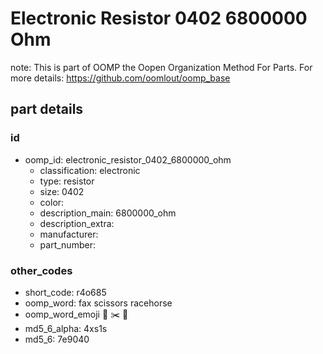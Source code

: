 # Electronic Resistor 0402 6800000 Ohm  

note: This is part of OOMP the Oopen Organization Method For Parts. For more details: https://github.com/oomlout/oomp_base

##  part details





### id
* oomp_id: electronic_resistor_0402_6800000_ohm
  * classification: electronic
  * type: resistor
  * size: 0402
  * color: 
  * description_main: 6800000_ohm
  * description_extra: 
  * manufacturer: 
  * part_number: 

### other_codes
* short_code: r4o685
* oomp_word: fax scissors racehorse
* oomp_word_emoji :fax: :scissors: :racehorse:
* md5_6_alpha: 4xs1s
* md5_6: 7e9040